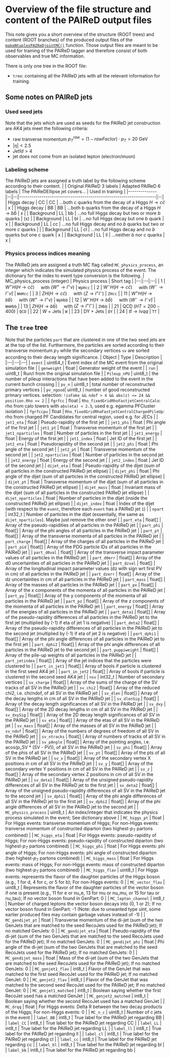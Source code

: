 # Overview of the file structure and content of the PAIReD output files
This note gives you a short overview of the structure (ROOT trees) and content (ROOT branches) of the produced output files of the [`makeNtuplesPAIReDjointMC()`](../src/processFileToPAIReD.py#L76) function. Those output files are meant to be used for training of the PAIReD tagger and therefore consist of both observables and true MC information.

There is only one tree in the ROOT file:
* `tree`: containing all the PAIReD jets with all the relevant information for training.

## Some notes on PAIReD jets

### Used seed jets
Note that the jets which are used as seeds for the PAIReD jet construction are AK4 jets meet the following criteria:
* raw tranverse momentum $p_T^{raw} = (1-rawFactor)\cdot p_T > 20~\text{GeV}$
* $|\eta| < 2.5$
* $JetId > 4$
* jet does not come from an isolated lepton (electron/muon)

### Labeling scheme
The PAIReD jets are assigned a truth label by the following scheme according to their content.
|              | Original  PAIReD 3 labels | Adapted PAIReD 6  labels | The PAIReDEllipse jet covers...                                   | Used in training |
|--------------|:-:|:-:|-------------------------------------------------------------------|:-:|
| Higgs decay | CC                        | CC                       | ...both c quarks from the decay of a Higgs $H\to c\bar{c}$       | x                |
| Higgs decay             | BB                        | BB                       | ...both b quarks from the decay of a Higgs $H\to b\bar{b}$       | x                |
| Background   | LL                        | bb                       | ...no full Higgs decay but two or more $b$ quarks                  | (x)              |
| Background             | LL                          | bl                       | ...no full Higgs decay but one $b$ quark                           | x                |
| Background             | LL                          | cc                       | ...no full Higgs decay and no $b$ quarks but two or more $c$ quarks |                  |
| Background             | LL                          | cl                       | ...no full Higgs decay and no $b$ quarks but one $c$ quark           | x                |
| Background             | LL                          | ll                       | ...neither $b$ nor $c$ quarks                                         | x                |

### Physics process indices meaning
The PAIReD jets are assigned a truth MC flag called `MC_physics_process`, an integer which indicates the simulated physics process of the event. The dictionary for the index to event type conversion is the following.
| MC_physics_process (integer) | Physics process | Short tag |
|--:|:--|:--|
| 1 | $W^+ H(H\to c\bar{c})\quad$    with  $(W^+\to l^+\nu)$ | `WpHcc` |
| 2 | $W^- H(H\to c\bar{c})\quad$    with  $(W^-\to l^-\bar{\nu})$ | `WmHcc` |
| 3 | $ZH(H\to c\bar{c})\quad$    with  $(Z\to l^+l^-)$ | `ZHcc` |
| 11 | $W^+ H(H\to b\bar{b})\quad$    with  $(W^+\to l^+\nu)$ | `WpHbb` |
| 12 | $W^- H(H\to b\bar{b})\quad$    with  $(W^-\to l^-\bar{\nu})$ | `WmHbb` |
| 13 | $ZH(H\to b\bar{b})\quad$    with  $(Z\to l^+l^-)$ | `ZHbb` |
| 21 | QCD ($HT=200-400$)  | `QCD` |
| 22 | $W$ + Jets  | `W` |
| 23 | DY + Jets  | `DY` |
| 24 | $t\bar{t}\to l\nu qq$  | `TT` |


## The `tree` tree
Note that the particles `part` that are clustered in one of the two seed jets are at the top of the list. Furthermore, the particles are sorted according to their transverse momentum $p_T$ while the secondary vertices `sv` are sorted according to their decay length significance.
| Object | Type | Description |
|:--|:--|:--|
| `event` | uint64_t | Event index of the MC event from the original simulation file |
| `genweight` | float | Generator weight of the event |
| `run` | uint8_t | Run/i from the original simulation file |
| `Pileup_nPU` | uint8_t | the number of pileup interactions that have been added to the event in the current bunch crossing |
| `pv_n` | uint8_t | total number of reconstructed primary vertices |
| `pv_ngood`| uint8_t | number of good reconstructed primary vertices. selection: `!isFake && ndof > 4 && abs(z) <= 24 && position.Rho <= 2` |
| `fgrfcc` | float | `Rho_fixedGridRhoFastjetCentralCalo`: rho from calo towers with `abs(eta) < 2.5`, used e.g. egamma PFCluster isolation |
| `fgrfccpu` | float | `Rho_fixedGridRhoFastjetCentralChargedPileUp`: rho from charged PF Candidates for central region, used e.g. for JECs |
| `jet1_eta` | float | Pseudo-rapidity of the first jet |
| `jet1_phi` | float | Phi angle of the first jet |
| `jet1_pt` | float | Transverse momentum of the first jet |
| `jet1_nparticles` | float | Number of particles in the first jet |
| `jet1_energy` | float | Energy of the first jet |
| `jet1_index` | float | Jet ID of the first jet |
| `jet2_eta` | float | Pseudorapidity of the second jet |
| `jet2_phi` | float | Phi angle of the second jet |
| `jet2_pt` | float | Transverse momentum of the second jet |
| `jet2_nparticles` | float | Number of particles in the second jet |
| `jet2_energy` | float | Energy of the second jet |
| `jet2_index` | float | Jet ID of the second jet |
| `dijet_eta` | float | Pseudo-rapidity of the dijet (sum of all particles in the constructed PAIReD jet ellipse) |
| `dijet_phi` | float | Phi angle of the dijet (sum of all particles in the constructed PAIReD jet ellipse) |
| `dijet_pt` | float | Transverse momentum of the dijet (sum of all particles in the constructed PAIReD jet ellipse) |
| `dijet_mass` | float | Invariant mass of the dijet (sum of all particles in the constructed PAIReD jet ellipse) |
| `dijet_nparticles` | float | Number of particles in the dijet (inside the constructed PAIReD jet ellipse) |
| `dijet_index` | float | Index of the dijet (with respect to the `event`, therefore each `event` has a PAIReD jet `1`) |
| `npart` | int32_t | Number of particles in the dijet (essentially, the same as `dijet_nparticles`). Maybe just remove the other one! |
| `part_eta` | float[] | Array of the pseudo-rapidities of all particles in the PAIReD jet |
| `part_phi` | float[] | Array of the phi angles of all particles in the PAIReD jet |
| `part_pt` | float[] | Array of the transverse momenta of all particles in the PAIReD jet |
| `part_charge` | float[] | Array of the charges of all particles in the PAIReD jet |
| `part_pid` | float[] | Array of the PDG particle IDs of all particles in the PAIReD jet |
| `part_d0val` | float[] | Array of the transverse impact parameter values of all particles in the PAIReD jet |
| `part_d0err` | float[] | Array of the d0 uncertainties of all particles in the PAIReD jet |
| `part_dzval` | float[] | Array of the longitudinal impact parameter values (dz with sign wrt first PV in cm) of all particles in the PAIReD jet |
| `part_dzerr` | float[] | Array of the dz uncertainties in cm of all particles in the PAIReD jet |
| `part_mass` | float[] | Array of the masses of all particles in the PAIReD jet |
| `part_px` | float[] | Array of the x components of the momenta of all particles in the PAIReD jet |
| `part_py` | float[] | Array of the y components of the momenta of all particles in the PAIReD jet |
| `part_pz` | float[] | Array of the z components of the momenta of all particles in the PAIReD jet |
| `part_energy` | float[] | Array of the energies of all particles in the PAIReD jet |
| `part_deta1` | float[] | Array of the pseudo-rapidity differences of all particles in the PAIReD jet to the first jet (multiplied by (-1) if eta of jet 1 is negative) |
| `part_deta2` | float[] | Array of the pseudo-rapidity differences of all particles in the PAIReD jet to the second jet (multiplied by (-1) if eta of jet 2 is negative) |
| `part_dphi1` | float[] | Array of the phi angle differences of all particles in the PAIReD jet to the first jet |
| `part_dphi2` | float[] | Array of the phi angle differences of all particles in the PAIReD jet to the second jet |
| `part_puppiweight` | float[] | Array of the pile-up weights of all particles in the PAIReD jet |
| `part_jetindex` | float[] | Array of the jet indices that the particles were clustered to |
| `part_in_jet1` | float[] | Array of bools if particle is clustered in the first seed AK4 jet |
| `part_in_jet2` | float[] | Array of bools if particle is clustered in the second seed AK4 jet |
| `nsv` | int32_t | Number of secondary vertices |
| `sv_charge` | float[] | Array of the sums of the charge of the SV tracks of all SV in the PAIReD jet |
| `sv_chi2` | float[] | Array of the reduced chi2, i.e. chi/ndof, of all SV in the PAIReD jet |
| `sv_dlen` | float[] | Array of the decay lengths in cm of all SV in the PAIReD jet |
| `sv_dlenSig` | float[] | Array of the decay length significances of all SV in the PAIReD jet |
| `sv_dxy` | float[] | Array of the 2D decay lengths in cm of all SV in the PAIReD jet |
| `sv_dxySig` | float[] | Array of the 2D decay length significances of all SV in the PAIReD jet |
| `sv_eta` | float[] | Array of the etas of all SV in the PAIReD jet |
| `sv_mass` | float[] | Array of the masses of all SV in the PAIReD jet |
| `sv_ndof` | float[] | Array of the numbers of degrees of freedom of all SV in the PAIReD jet |
| `sv_ntracks` | float[] | Array of numbers of tracks of all SV in the PAIReD jet |
| `sv_pAngle` | float[] | Array of the pointing angles, i.e. acos(p_SV * (SV - PV)), of all SV in the PAIReD jet |
| `sv_phi` | float[] | Array of the phis of all SV in the PAIReD jet |
| `sv_pt` | float[] | Array of the pts of all SV in the PAIReD jet |
| `sv_x` | float[] | Array of the secondary vertex X positions in cm of all SV in the PAIReD jet |
| `sv_y` | float[] | Array of the secondary vertex Y positions in cm of all SV in the PAIReD jet |
| `sv_z` | float[] | Array of the secondary vertex Z positions in cm of all SV in the PAIReD jet |
| `sv_deta1` | float[] | Array of the unsigned pseudo-rapidity differences of all SV in the PAIReD jet to the first jet |
| `sv_deta2` | float[] | Array of the unsigned pseudo-rapidity differences of all SV in the PAIReD jet to the second jet |
| `sv_dphi1` | float[] | Array of the phi angle differences of all SV in the PAIReD jet to the first jet |
| `sv_dphi2` | float[] | Array of the phi angle differences of all SV in the PAIReD jet to the second jet |
| `MC_physics_process` | uint8_t | An index/integer that indicates the physics process simulated in the event; See dictionary above |
| `MC_higgs_pt` | float | For Higgs events: transverse momentum of Higgs; For non-Higgs events: tranverse momentum of constructed diparton (two highest-$p_T$ partons combined) |
| `MC_higgs_eta` | float | For Higgs events: pseudo-rapidity of Higgs; For non-Higgs events: pseudo-rapidity of constructed diparton (two highest-$p_T$ partons combined) |
| `MC_higgs_phi` | float | For Higgs events: phi angle of Higgs; For non-Higgs events: phi angle of constructed diparton (two highest-$p_T$ partons combined) |
| `MC_higgs_mass` | float | For Higgs events: mass of Higgs; For non-Higgs events: mass of constructed diparton (two highest-$p_T$ partons combined) |
| `MC_higgs_flav` | uint8_t | For Higgs events: represents the flavor of the daughter particles of the Higgs boson (e.g., 1 for d, 4 for c, or 5 for b); For non-Higgs events: 0 |
| `MC_vector_flav` | uint8_t | Represents the flavor of the daughter particles of the vector boson if one is present (e.g., 11 for e or nu_e, 13 for mu or nu_mu, or 15 for tau or nu_tau); If no vector boson found in GenPart: 0 |
| `MC_lepton_channel` | int8_t | Number of charged leptons the vector boson decays into (0, 1 or 2); If no vector boson found in GenPart: -1 (Note: due to unwanted type uint, some earlier produced files may contain garbage values instead of -1) |
| `MC_gendijet_pt` | float | Transverse momentum of the di-jet (sum of the two GenJets that are matched to the seed RecoJets used for the PAIReD jet); If no matched GenJets: 0 |
| `MC_gendijet_eta` | float | Pseudo-rapidity of the di-jet (sum of the two GenJets that are matched to the seed RecoJets used for the PAIReD jet); If no matched GenJets: 0 |
| `MC_gendijet_phi` | float | Phi angle of the di-jet (sum of the two GenJets that are matched to the seed RecoJets used for the PAIReD jet); If no matched GenJets: 0 |
| `MC_gendijet_mass` | float | Mass of the di-jet (sum of the two GenJets that are matched to the seed RecoJets used for the PAIReD jet); If no matched GenJets: 0 |
| `MC_genjet1_flav` | int8_t | Flavor of the GenJet that was matched to the first seed RecoJet used for the PAIReD jet; If no matched GenJet: 0 |
| `MC_genjet2_flav` | int8_t | Flavor of the GenJet that was matched to the second seed RecoJet used for the PAIReD jet; If no matched GenJet: 0 |
| `MC_genjet1_matched` | int8_t | Boolean saying whether the first RecoJet used has a matched GenJet |
| `MC_genjet2_matched` | int8_t | Boolean saying whether the second RecoJet used has a matched GenJet |
| `MC_drqq` | float | For Higgs events: Delta R between the two decay products of the Higgs; For non-Higgs events: 0 |
| `MC_n_c` | uint8_t | Number of c jets in the event |
| `label_BB` | int8_t | True label for the PAIReD jet regarding BB |
| `label_CC` | int8_t | True label for the PAIReD jet regarding CC |
| `label_LL` | int8_t | True label for the PAIReD jet regarding LL |
| `label_ll` | int8_t | True label for the PAIReD jet regarding ll |
| `label_cl` | int8_t | True label for the PAIReD jet regarding cl |
| `label_cc` | int8_t | True label for the PAIReD jet regarding cc |
| `label_bl` | int8_t | True label for the PAIReD jet regarding bl |
| `label_bb` | int8_t | True label for the PAIReD jet regarding bb |

